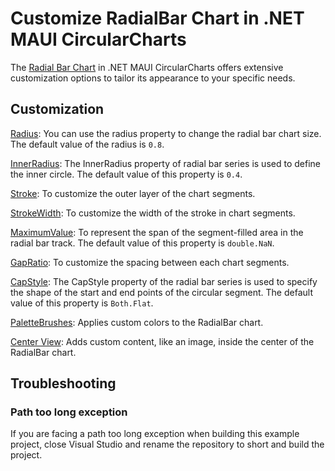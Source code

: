 # Customize RadialBar Chart in .NET MAUI CircularCharts

The [Radial Bar Chart](https://help.syncfusion.com/maui/circular-charts/radialbarchart) in .NET MAUI CircularCharts offers extensive customization options to tailor its appearance to your specific needs.

## Customization

[Radius](https://help.syncfusion.com/cr/maui/Syncfusion.Maui.Charts.CircularSeries.html#Syncfusion_Maui_Charts_CircularSeries_Radius): You can use the radius property to change the radial bar chart size. The default value of the radius is `0.8`.

[InnerRadius](https://help.syncfusion.com/cr/maui/Syncfusion.Maui.Charts.RadialBarSeries.html#Syncfusion_Maui_Charts_RadialBarSeries_InnerRadius): The InnerRadius property of radial bar series is used to define the inner circle. The default value of this property is `0.4`.

[Stroke](https://help.syncfusion.com/cr/maui/Syncfusion.Maui.Charts.CircularSeries.html#Syncfusion_Maui_Charts_CircularSeries_Stroke): To customize the outer layer of the chart segments.

[StrokeWidth](https://help.syncfusion.com/cr/maui/Syncfusion.Maui.Charts.CircularSeries.html#Syncfusion_Maui_Charts_CircularSeries_StrokeWidth): To customize the width of the stroke in chart segments.

[MaximumValue](https://help.syncfusion.com/cr/maui/Syncfusion.Maui.Charts.RadialBarSeries.html#Syncfusion_Maui_Charts_RadialBarSeries_MaximumValue): To represent the span of the segment-filled area in the radial bar track. The default value of this property is `double.NaN`.

[GapRatio](https://help.syncfusion.com/cr/maui/Syncfusion.Maui.Charts.RadialBarSeries.html#Syncfusion_Maui_Charts_RadialBarSeries_GapRatio): To customize the spacing between each chart segments.

[CapStyle](https://help.syncfusion.com/cr/maui/Syncfusion.Maui.Charts.RadialBarSeries.html#Syncfusion_Maui_Charts_RadialBarSeries_CapStyle): The CapStyle property of the radial bar series is used to specify the shape of the start and end points of the circular segment. The default value of this property is `Both.Flat`.

[PaletteBrushes](https://help.syncfusion.com/cr/maui/Syncfusion.Maui.Charts.ChartSeries.html#Syncfusion_Maui_Charts_ChartSeries_PaletteBrushes): Applies custom colors to the RadialBar chart.

[Center View](https://help.syncfusion.com/cr/maui/Syncfusion.Maui.Charts.RadialBarSeries.html#Syncfusion_Maui_Charts_RadialBarSeries_CenterView): Adds custom content, like an image, inside the center of the RadialBar chart.

## Troubleshooting
### Path too long exception
If you are facing a path too long exception when building this example project, close Visual Studio and rename the repository to short and build the project.
